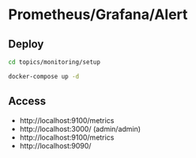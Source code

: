 # Prometheus/Grafana/Alert

## Deploy

```bash
cd topics/monitoring/setup

docker-compose up -d
```

## Access

- http://localhost:9100/metrics
- http://localhost:3000/ (admin/admin)
- http://localhost:9100/metrics
- http://localhost:9090/